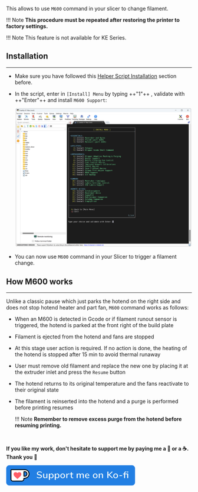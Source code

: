 This allows to use `M600` command in your slicer to change filament.

!!! Note
    **This procedure must be repeated after restoring the printer to factory settings.**

!!! Note
    This feature is not available for KE Series.

## Installation
<hr>

- Make sure you have followed this <a href="../../helper-script/helper-script-installation">Helper Script Installation</a> section before.

- In the script, enter in `[Install] Menu` by typing ++"1"++ , validate with ++"Enter"++ and install `M600 Support`:

    <img width="900" src="../../assets/img/Creality-Helper-Script/Install_Menu.png">

- You can now use `M600` command in your Slicer to trigger a filament change.


## How M600 works
<hr>

Unlike a classic pause which just parks the hotend on the right side and does not stop hotend heater and part fan, `M600` command works as follows:

  - When an M600 is detected in Gcode or if filament runout sensor is triggered, the hotend is parked at the front right of the build plate
  - Filament is ejected from the hotend and fans are stopped
  - At this stage user action is required. If no action is done, the heating of the hotend is stopped after 15 min to avoid thermal runaway
  - User must remove old filament and replace the new one by placing it at the extruder inlet and press the `Resume` button
  - The hotend returns to its original temperature and the fans reactivate to their original state
  - The filament is reinserted into the hotend and a purge is performed before printing resumes
    
    !!! Note
        **Remember to remove excess purge from the hotend before resuming printing.**

<br />

**If you like my work, don't hesitate to support me by paying me a 🍺 or a ☕. Thank you 🙂**

<a href="https://ko-fi.com/guilouz" target="_blank"><img width="350" src="../../assets/img/home/Ko-fi.png"></a>
